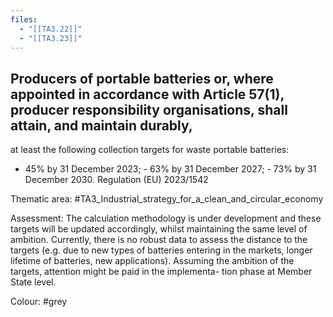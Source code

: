 ```yaml
---
files:
  - "[[TA3.22]]"
  - "[[TA3.23]]"
---
```

## Producers of portable batteries or, where appointed in accordance with Article 57(1), producer responsibility organisations, shall attain, and maintain durably,
at least the following collection targets for waste portable batteries:
- 45% by 31 December 2023; - 63% by 31 December 2027; - 73% by 31 December 2030. Regulation (EU) 2023/1542

Thematic area: #TA3_Industrial_strategy_for_a_clean_and_circular_economy

Assessment: The calculation methodology is under development and these targets will be updated accordingly, whilst maintaining the same level of ambition.
Currently, there is no robust data to assess the distance to the targets (e.g. due to new types of batteries entering in the markets, longer lifetime of batteries, new applications).
Assuming the ambition of the targets, attention might be paid in the implementa- tion phase at Member State level.

Colour: #grey